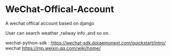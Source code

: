 # WeChat-Offical-Account
A wechat offical account based on django

User can search weather ,railway info ,and so on.

wechat-python-sdk : https://wechat-sdk.doraemonext.com/quickstart/intro/ <br>
wechat https://mp.weixin.qq.com/wiki/home/
